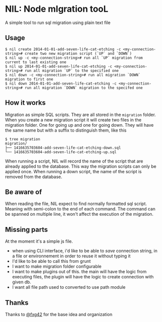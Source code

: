 NIL: Node mIgration tooL
==========================


A simple tool to run sql migration using plain text file


Usage
-----

    $ nil create 2014-01-01-add-seven-life-cat-etching -c <my-connection-string># create two new migration script (`UP` and `DOWN`)
    $ nil up -c <my-connection-string># run all `UP` migration from current to last existing one
    $ nil up 2014-01-01-add-seven-life-cat-etching -c <my-connection-string># run all migration `UP` to the specified one
    $ nil down -c <my-connection-string># run all migration `DOWN` migration to first one
    $ nil down 2014-01-01-add-seven-life-cat-etching -c <my-connection-string># run all migration `DOWN` migration to the specifed one


How it works
------------

Migration as simple SQL scripts.
They are all stored in the  `migration` folder.
When you create a new migration script it will create two files in the migration folder.
One for going up and one for going down.
They will have the same name but with a suffix to distinguish them, like this

    $ tree migration
    migration/
    ├── 1416635703604-add-seven-life-cat-etching-down.sql
    └── 1416635703604-add-seven-life-cat-etching-up.sql

When running a script, NIL will record the name of the script that are already applied to the database.
This way the migration scripts can only be applied once.
When running a down script, the name of the script is removed from the database.

Be aware of
----------------

When reading the file, NIL expect to find normally formatted sql script. Meaning with semi-colon to the end of each command.
The command can be spanned on multiple line, it won't affect the execution of the migration.

Missing parts
-----------------

At the moment it's a simple js file.
* when using CLI interface, i'd like to be able to _save_ connection string, in a file or environnement in order to reuse it without typing it
* I'd like to be able to call this from grunt
* I want to make migration folder configurable
* I want to make plugins out of this. the main will have the logic from executing files, the plugin will have the logic to create connection with given db.
* I want all file path used to converted to use path module

Thanks
-----------

Thanks to [@fxg42](https://github.com/fxg42) for the base idea and organization
